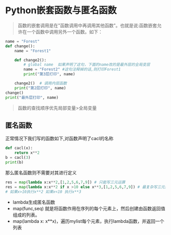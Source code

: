 # Python嵌套函数与匿名函数

> 函数的嵌套调用是在"函数调用中再调用其他函数"。也就是说:函数嵌套允许在一个函数中调用另外一个函数。如下：

```python
name = "Forest"
def change():
    name = "Forest1"

    def change2():
        # global name  如果声明了这句，下面的name改的是最外层的全局变层
        name = "Forest2" #这句注释掉的话,则打印Forest1 
        print("第3层打印", name)

    change2()  # 调用内层函数
    print("第2层打印", name)
change()
print("最外层打印", name)
```

> 函数的查找顺序优先局部变量>全局变量

## 匿名函数

正常情况下我们写的函数如下,对函数声明了cacl的名称

```python
def cacl(x):
    return x**2
b = cacl(3)
print(b)
```

那么匿名函数则不需要对其进行定义

```python
res = map(lambda x:x**2,[1,2,5,6,7,9]) # 只能写三元运算
res = map(lambda x:x**2 if x >10 else x**3,[1,2,5,6,7,9]) # 最复杂写三元运算
# 如果x>10执行x**2 如果x<10 执行x**3
```

- lambda生成匿名函数
- map(func,seq) 就是将函数作用在序列的每个元素上，然后创建由函数返回值组成的列表。
- map(lambda x: x**x)，遍历mylist每个元素，执行lambda函数，并返回一个列表

